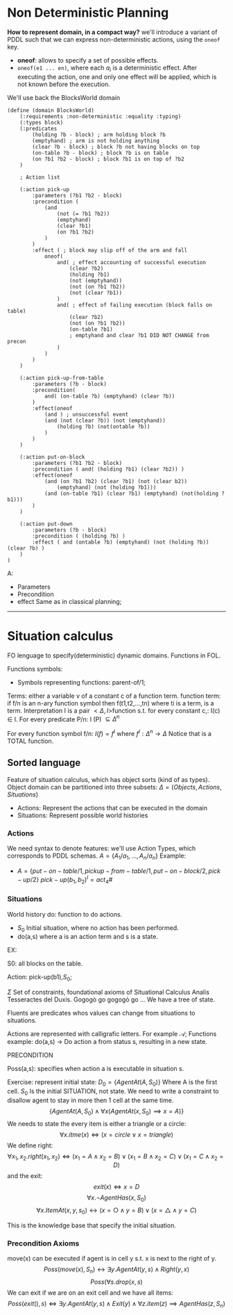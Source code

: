 # Non Deterministic Planning
**How to represent domain, in a compact way?**
we'll introduce a variant of PDDL such that we can express non-deterministic actions, using the `oneof` key. 
- **oneof**: allows to specify a set of possible effects.
- `oneof(e1 ... en)`, where each $a_i$ is a deterministic effect. 
  After executing the action, one and only one effect will be applied, which is not known before the execution.

We'll use back the BlocksWorld domain
```
(define (domain BlocksWorld)
	(:requirements :non-deterministic :equality :typing)
	(:types block)
	(:predicates
		(holding ?b - block) ; arm holding block ?b
		(emptyhand) ; arm is not holding anything
		(clear ?b - block) ; block ?b not having blocks on top
		(on-table ?b - block) ; block ?b is on table
		(on ?b1 ?b2 - block) ; block ?b1 is on top of ?b2
	)
	
	; Action list
	
	(:action pick-up
		:parameters (?b1 ?b2 - block)
		:precondition (
			(and 
				(not (= ?b1 ?b2))
				(emptyhand)
				(clear ?b1)
				(on ?b1 ?b2)
			)
		)
		:effect ( ; block may slip off of the arm and fall
			oneof(
				and( ; effect accounting of successful execution
					(clear ?b2)
					(holding ?b1)
					(not (emptyhand))
					(not (on ?b1 ?b2))
					(not (clear ?b1))
				)
				and( ; effect of failing execution (block falls on table)
					(clear ?b2)
					(not (on ?b1 ?b2))
					(on-table ?b1)
					; emptyhand and clear ?b1 DID NOT CHANGE from precon
				)
			)
		)
	)
	
	(:action pick-up-from-table
		:parameters (?b - block)
		:precondition(
			and( (on-table ?b) (emptyhand) (clear ?b))
		)
		:effect(oneof
			(and ) ; unsuccessful event
			(and (not (clear ?b)) (not (emptyhand)) 
				(holding ?b) (not(ontable ?b))
			)
		)
	)
	
	(:action put-on-block
		:parameters (?b1 ?b2 - block)
		:precondition ( and( (holding ?b1) (clear ?b2)) )
		:effect(oneof
			(and (on ?b1 ?b2) (clear ?b1) (not (clear b2)) 
				(emptyhand) (not (holding ?b1)))
			(and (on-table ?b1) (clear ?b1) (emptyhand) (not(holding ?b1)))
		)
	)

	(:action put-down
		:parameters (?b - block)
		:precondition ( (holding ?b) )
		:effect ( and (ontable ?b) (emptyhand) (not (holding ?b)) (clear ?b) )
	)
)
```


A:
- Parameters
- Precondition
- effect
Same as in classical planning;

---
# Situation calculus

FO lenguage to specify(deterministic) dynamic domains.
Functions in FOL.

Functions symbols:
- Symbols representing functions: parent-of/1;

Terms: either a variable v of a constant c of a function term.
function term: if f/n is an n-ary function symbol then f(t1,t2,...,tn) where ti is a term, is a term.
Interpretation I is a pair $<\Delta,I>$function s.t. for every constant c,: I(c) $\in$ I.
For every predicate P/n:
I (P) $\subseteq \Delta ^n$ 


For every function symbol f/n:
$I(f) = f^I$ where $f^I:\Delta^n \rightarrow \Delta$ 
Notice that is a TOTAL function.

## Sorted language
Feature of situation calculus, which has object sorts (kind of as types).
Object domain can be partitioned into three subsets:
$\Delta = (Objects, Actions, Situations)$
- Actions: Represent the actions that can be executed in the domain
- Situations: Represent possible world histories
### Actions
We need syntax to denote features: we'll use Action Types, which corresponds to PDDL schemas. $A = \{A_1/a_1, ...,  A_n/a_n\}$
Example:
- $A = \{put-on-table/1, pickup-from-table/1, put-on-block/2 ,pick-up/2\}$
$pick-up(b_1, b_2)^I = act_4$#

### Situations
World history
do: function to do actions.

- $S_0$ Initial situation, where no action has been performed.
- do(a,s) where a is an action term and s is a state.


EX:

S0: all blocks on the table.

Action: pick-up(b1),$S_0$;


$\Sigma$ Set of constraints, foundational axioms of Situational Calculus Analis Tesseractes del Duxis.
Gogogò go gogogò go ...
We have a tree of state.

Fluents are predicates whos values can change from situations to situations.

Actions are represented with calligrafic letters.
For example $\mathcal{A}$;
Functions example: do(a,s) -> Do action a from status s, resulting in a new state.

PRECONDITION

Poss(a,s): specifies when action a is executable in situation s.

Exercise:
represent initial state:
$D_0 = \{AgentAt(A,S_0)\}$
Where A is the first cell.
$S_0$ Is the initial SITUATION, not state.
We need to write a constraint to disallow agent to stay in more then 1  cell at the same time.
$$\{AgentAt(A,S_0) \wedge \forall x(AgentAt(x,S_0) \implies x = A)\}$$
We needs to state the every item is either a  triangle or a circle:
$$\forall x .itme(x)\iff (x = circle \vee x = triangle)$$
We define right:$$\forall x_1,x_2.right(x_1,x_2)\iff(x_1 = A \wedge x_2 = B) \vee (x_1 = B \wedge x_2 = C) \vee (x_1 = C \wedge x_2 = D)$$
and the exit:$$exit(x)\iff x = D$$
$$\forall x.\neg AgentHas(x,S_0)$$
$$\forall x.ItemAt(x,y,s_0) \leftrightarrow (x=\bigcirc \wedge y = B) \vee (x=\bigtriangleup \wedge y = C)$$

This is the knowledge base that specify the initial situation.

### Precondition Axioms
move(x) can be executed if agent is in cell y s.t. x is next to the right of y.
$$Poss(move(x), S_n) \leftrightarrow \exists y.AgentAt(y, s) \wedge Right(y,x)$$
$$Poss(\forall s.drop(x,s)$$
We can exit if we are on an exit cell and we have all items:$$Poss(exit(),s)\iff \exists y.AgentAt(y,s)\wedge Exit(y) \wedge \forall z.item(z)\implies AgentHas(z,S_n)$$

